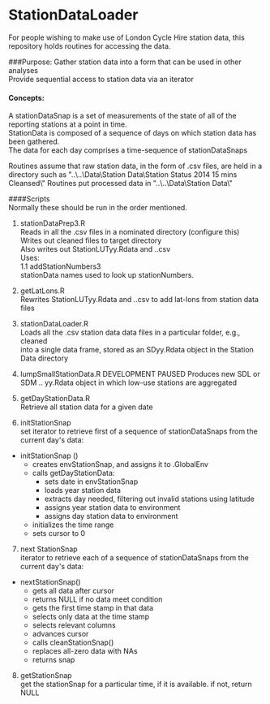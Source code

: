 # StationDataLoader
For people wishing to make use of London Cycle Hire station data, this repository holds routines
for accessing the data.  

###Purpose: 
Gather station data into a form that can be used in other analyses  
Provide sequential access to station data via an iterator

#### Concepts:  
A stationDataSnap is a set of measurements of the state of all of the reporting stations at a point in time.  
StationData is composed of a sequence of days on which station data has been gathered.    
The data for each day comprises a time-sequence of stationDataSnaps  

Routines assume that raw station data, in the form of .csv files, are held in a directory such as 
"..\\..\\Data\\Station Data\\Station Status 2014 15 mins Cleansed\\"
Routines put processed data in "..\\..\\Data\\Station Data\\"


####Scripts   
Normally these should be run in the order mentioned.  

1. stationDataPrep3.R   
Reads in all the .csv files in a nominated directory (configure this)  
Writes out cleaned files to target directory  
Also writes out StationLUTyy.Rdata and ..csv  
Uses:   
1.1 addStationNumbers3  
stationData names used to look up stationNumbers.  

2. getLatLons.R  
Rewrites StationLUTyy.Rdata and ..csv to add lat-lons from station data files

3. stationDataLoader.R  
Loads all the .csv station data data files in a particular folder, e.g., cleaned    
into a single data frame, stored as an SDyy.Rdata object in the Station Data directory

4. lumpSmallStationData.R    DEVELOPMENT PAUSED 
Produces new SDL or SDM .. yy.Rdata object in which low-use stations are aggregated  

5. getDayStationData.R  
Retrieve all station data for a given date  

6. initStationSnap  
set iterator to retrieve first of a sequence of stationDataSnaps from the current day's data:  
 
+ initStationSnap ()  	
	* creates envStationSnap, and assigns it to .GlobalEnv	
	* calls  getDayStationData:	
		+ sets date in envStationSnap   
		+ loads year station data   
		+ extracts day needed, filtering out invalid stations using latitude   
		+ assigns year station data to environment   
		+ assigns day station data to environment   
	* initializes the time range	  
	* sets cursor to 0	
  

7. next StationSnap   
iterator to retrieve each of a sequence of stationDataSnaps from the current day's data:  

+ nextStationSnap()    
	* gets all data after cursor  
	* returns NULL if no data meet condition  
	* gets the first time stamp in that data  
	* selects only data at the time stamp  
	* selects relevant columns  
	* advances cursor  
	* calls cleanStationSnap()  
	* replaces all-zero data with NAs  
	* returns snap	
  
8. getStationSnap   
  get the stationSnap for a particular time, if it is available.
  if not, return NULL

